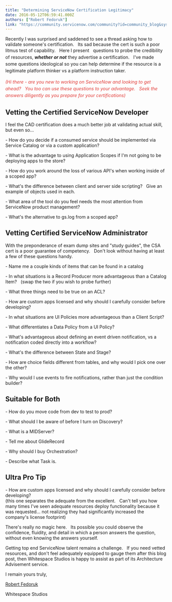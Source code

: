 ```yaml
---
title: "Determining ServiceNow Certification Legitimacy"
date: 2016-05-12T06:59:41.000Z
authors: ["Robert Fedoruk"]
link: "https://community.servicenow.com/community?id=community_blog&sys_id=ad5d6629dbd0dbc01dcaf3231f961985"
---
```

<p>Recently I was surprised and saddened to see a thread asking how to validate someone's certification.   Its sad because the cert is such a poor litmus test of capability.   <span style="line-height: 1.5;">Here I present   questions to probe the credibility of resources, <strong><em>whether or not</em></strong> they advertise a certification.   I've made some questions ideological so you can help determine if the resource is a legitimate platform thinker vs a platform instruction taker.</span></p><p></p><p><span style="color: #e23d39; line-height: 1.5;"><em>(Hi there - are you new to working on ServiceNow and looking to get ahead?   You too can use these questions to your advantage.   Seek the answers diligently as you prepare for your certifications)</em></span></p><p></p><h2>Vetting the Certified ServiceNow Developer</h2><p>I feel the CAD certification does a much better job at validating actual skill, but even so...</p><p></p><p>- How do you decide if a consumed service should be implemented via Service Catalog or via a custom application?</p><p>- What is the advantage to using Application Scopes if I'm not going to be deploying apps to the store?</p><p>- How do you work around the loss of various API's when working inside of a scoped app?</p><p>- What's the difference between client and server side scripting?   Give an example of objects used in each.</p><p>- What area of the tool do you feel needs the most attention from ServiceNow product management?</p><p>- What's the alternative to gs.log from a scoped app?</p><p></p><h2>Vetting Certified ServiceNow Administrator</h2><p>With the preponderance of exam dump sites and "study guides", the CSA cert is a poor guarantee of competency.   Don't look without having at least a few of these questions handy.</p><p></p><p>- Name me a couple kinds of items that can be found in a catalog</p><p>- In what situations is a Record Producer more advantageous than a Catalog Item?   (swap the two if you wish to probe further)</p><p>- What three things need to be true on an ACL?</p><p>- How are custom apps licensed and why should I carefully consider before developing?</p><p>- In what situations are UI Policies more advantageous than a Client Script?</p><p>- What differentiates a Data Policy from a UI Policy?</p><p>- What's advantageous about defining an event driven notification, vs a notification coded directly into a workflow?</p><p>- What's the difference between State and Stage?</p><p>- How are choice fields different from tables, and why would I pick one over the other?</p><p>- Why would I use events to fire notifications, rather than just the condition builder?</p><p></p><h2>Suitable for Both</h2><p>- How do you move code from dev to test to prod?</p><p>- What should I be aware of before I turn on Discovery?</p><p>- What is a MIDServer?</p><p>- Tell me about GlideRecord</p><p>- Why should I buy Orchestration?</p><p>- Describe what Task is.</p><p></p><h2>Ultra Pro Tip</h2><p>- How are custom apps licensed and why should I carefully consider before developing?   <br/>(this one separates the adequate from the excellent.   Can't tell you how many times I've seen adequate resources deploy functionality because it was requested... not realizing they had significantly increased the company's license footprint)</p><p></p><p>There's really no magic here.   Its possible you could observe the confidence, fluidity, and detail in which a person answers the question, without even knowing the answers yourself.</p><p>Getting top end ServiceNow talent remains a challenge.   If you need vetted resources, and don't feel adequately equipped to gauge them after this blog post, then Whitespace Studios is happy to assist as part of its Architecture Advisement service.</p><p></p><p></p><p>I remain yours truly,</p><p></p><p><a title="b@thewhitespace.io" href="mailto:rob@thewhitespace.io">Robert Fedoruk</a></p><p>Whitespace Studios</p>